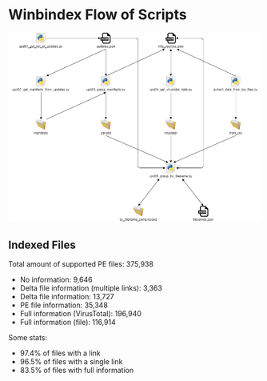 # Winbindex Flow of Scripts

![winbindex-scripts-flow.png](winbindex-scripts-flow.png)

## Indexed Files

<!--FileStats-->
Total amount of supported PE files: 375,938

* No information: 9,646
* Delta file information (multiple links): 3,363
* Delta file information: 13,727
* PE file information: 35,348
* Full information (VirusTotal): 196,940
* Full information (file): 116,914

Some stats:

* 97.4% of files with a link
* 96.5% of files with a single link
* 83.5% of files with full information
<!--/FileStats-->
